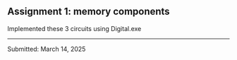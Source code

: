 ## Assignment 1: memory components

Implemented these 3 circuits using Digital.exe 

---
Submitted: March 14, 2025



